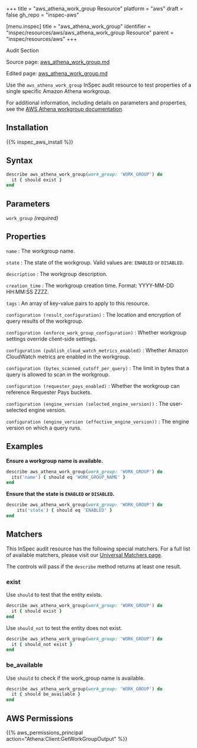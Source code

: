+++
title = "aws_athena_work_group Resource"
platform = "aws"
draft = false
gh_repo = "inspec-aws"

[menu.inspec]
title = "aws_athena_work_group"
identifier = "inspec/resources/aws/aws_athena_work_group Resource"
parent = "inspec/resources/aws"
+++

<div class="admonition-note">
<p class="admonition-note-title">Audit Section</p>
<div class="admonition-note-text">
<p>Source page: <a href="https://github.com/inspec/inspec-aws/blob/main/docs/resources/aws_athena_work_group.md">aws_athena_work_group.md</a></p>
<p>Edited page: <a href="https://github.com/ianmadd/inspec-aws/blob/im/hugo/docs-chef-io/content/inspec/resources/aws_athena_work_group.md">aws_athena_work_group.md</a></p>
</div>
</div>



Use the `aws_athena_work_group` InSpec audit resource to test properties of a single specific Amazon Athena workgroup.

For additional information, including details on parameters and properties, see the [AWS Athena workgroup documentation](https://docs.aws.amazon.com/AWSCloudFormation/latest/UserGuide/aws-resource-athena-workgroup.html).

## Installation

{{% inspec_aws_install %}}

## Syntax

```ruby
describe aws_athena_work_group(work_group: 'WORK_GROUP') do
  it { should exist }
end
```

## Parameters

`work_group` _(required)_

## Properties

`name`
: The workgroup name.

`state`
: The state of the workgroup. Valid values are: `ENABLED` or `DISABLED`.

`description`
: The workgroup description.

`creation_time`
: The workgroup creation time. Format: YYYY-MM-DD HH:MM:SS ZZZZ.

`tags`
: An array of key-value pairs to apply to this resource.

`configuration (result_configuration)`
: The location and encryption of query results of the workgroup.

`configuration (enforce_work_group_configuration)`
: Whether workgroup settings override client-side settings.

`configuration (publish_cloud_watch_metrics_enabled)`
: Whether Amazon CloudWatch metrics are enabled in the workgroup.

`configuration (bytes_scanned_cutoff_per_query)`
: The limit in bytes that a query is allowed to scan in the workgroup.

`configuration (requester_pays_enabled)`
: Whether the workgroup can reference Requester Pays buckets.

`configuration (engine_version (selected_engine_version))`
: The user-selected engine version.

`configuration (engine_version (effective_engine_version))`
: The engine version on which a query runs.

## Examples

**Ensure a workgroup name is available.**

```ruby
describe aws_athena_work_group(work_group: 'WORK_GROUP') do
  its('name') { should eq 'WORK_GROUP_NAME' }
end
```

**Ensure that the state is `ENABLED` or `DISABLED`.**

```ruby
describe aws_athena_work_group(work_group: 'WORK_GROUP') do
    its('state') { should eq 'ENABLED' }
end
```

## Matchers

This InSpec audit resource has the following special matchers. For a full list of available matchers, please visit our [Universal Matchers page](https://www.inspec.io/docs/reference/matchers/).

The controls will pass if the `describe` method returns at least one result.

### exist

Use `should` to test that the entity exists.

```ruby
describe aws_athena_work_group(work_group: 'WORK_GROUP') do
  it { should exist }
end
```

Use `should_not` to test the entity does not exist.

```ruby
describe aws_athena_work_group(work_group: 'WORK_GROUP') do
  it { should_not exist }
end
```

### be_available

Use `should` to check if the work_group name is available.

```ruby
describe aws_athena_work_group(work_group: 'WORK_GROUP') do
  it { should be_available }
end
```

## AWS Permissions

{{% aws_permissions_principal action="Athena:Client:GetWorkGroupOutput" %}}
